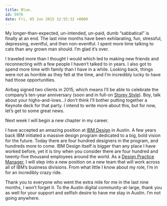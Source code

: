 ```yaml
---
title: Blue.
id: 5976
date: Fri, 05 Jun 2015 12:55:32 +0000
---
```


My longer-than-expected, un-intended, un-paid, dumb “sabbatical” is finally at an end. The last nine months have been exhilarating, fun, stressful, depressing, eventful, and then non-eventful. I spent more time talking to cats than any grown man should. I’m glad it’s over.  

I traveled more than I thought I would which led to making new friends and reconnecting with a few people I haven’t talked to in years. I also got to spend more time with family than I have in a while. Looking back, things were not as horrible as they felt at the time, and I’m incredibly lucky to have had those opportunities.  

Airbag signed two clients in 2015, which means I’ll be able to celebrate the company’s ten-year anniversary (soon and in full-on [Storey Style](http://www.urbandictionary.com/define.php?term=Storey+Style)). Boy, talk about your highs-and-lows…I don’t think I’ll bother putting together a Keynote deck for that party. I intend to write more about this, but for now, let’s get to some great news.  

Next week I will begin a new chapter in my career.  

I have accepted an amazing position at [IBM Design](http://www.ibm.com/design) in Austin. A few years back IBM initiated a massive design program dedicated to a big, bold vision for the future. Today there are four hundred designers in the program, and hundreds more to come. IBM Design itself is bigger than any place I have worked before, yet it is tiny when you consider there are four hundred and twenty-five thousand employees around the world. As a [Design Practice Manager](https://www.linkedin.com/in/brilliantcrank), I will step into a new position on a new team that will work across all of IBM’s business divisions. From what little I know about my role, I’m in for an incredibly crazy ride.  

Thank you to everyone who went the extra mile for me in the last nine months, I won’t forget it. To the Austin digital community-at-large, thank you as well for your support and selfish desire to have me stay in Austin. I’m not going anywhere.





